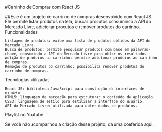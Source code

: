 #Carrinho de Compras com React JS

##Este é um projeto de carrinho de compras desenvolvido com React JS. Ele permite listar produtos na tela, buscar produtos consumindo a API do Mercado Livre, adicionar produtos e remover produtos do carrinho.
Funcionalidades

    Listagem de produtos: exibe uma lista de produtos obtidos da API do Mercado Livre.
    Busca de produtos: permite pesquisar produtos com base em palavras-chave, consumindo a API do Mercado Livre para obter os resultados.
    Adição de produtos ao carrinho: permite adicionar produtos ao carrinho de compras.
    Remoção de produtos do carrinho: possibilita remover produtos do carrinho de compras.

Tecnologias utilizadas

    React JS: biblioteca JavaScript para construção de interfaces de usuário.
    HTML5: linguagem de marcação para estruturar o conteúdo da aplicação.
    CSS3: linguagem de estilo para estilizar a interface do usuário.
    API do Mercado Livre: utilizada para obter dados de produtos.

Playlist no Youtube

Se você não acompanhou a criação desse projeto, dá uma conferida aqui.
